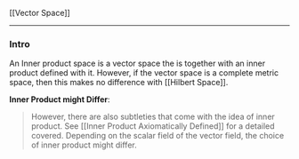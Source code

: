 [[Vector Space]]

---
### **Intro**

An Inner product space is a vector space the is together with an inner product defined with it. However, if the vector space is a complete metric space, then this makes no difference with [[Hilbert Space]]. 

**Inner Product might Differ**: 

> However, there are also subtleties that come with the idea of inner product. See [[Inner Product Axiomatically Defined]] for a detailed covered. Depending on the scalar field of the vector field, the choice of inner product might differ. 


